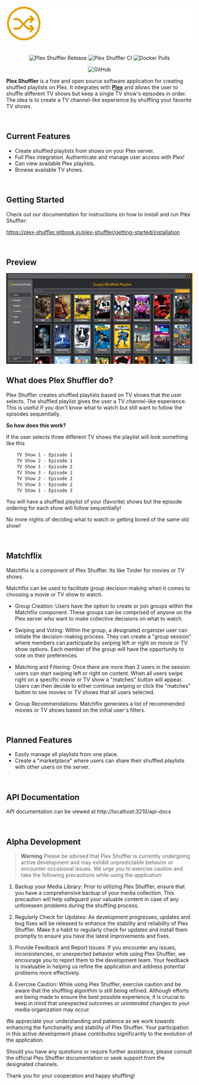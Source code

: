 <p align="center">
<img src="./src/assets/images/plex_shuffler_logo_long.png" alt="Plex Shuffler" style="margin: 20px 0;">
</p>
<p align="center">
<img src="https://github.com/DouwJacobs/plex-shuffler/actions/workflows/release.yml/badge.svg?branch=master" alt="Plex Shuffler Release" />
<img src="https://github.com/DouwJacobs/plex-shuffler/actions/workflows/ci.yml/badge.svg?branch=development" alt="Plex Shuffler CI" />
<img src="https://img.shields.io/docker/pulls/douwjacobs/plex-shuffler" alt="Docker Pulls">
</p>
<p align="center">
<img alt="GitHub" src="https://img.shields.io/badge/License-MIT-yellow.svg">

**Plex Shuffler** is a free and open source software application for creating shuffled playlists on Plex. It integrates with **[Plex](https://www.plex.tv/)** and allows the user to shuffle different TV shows but keep a single TV show's episodes in order. The idea is to create a TV channel-like experience by shuffling your favorite TV shows.

<br>

## Current Features

- Create shuffled playlists from shows on your Plex server.
- Full Plex integration. Authenticate and manage user access with Plex!
- Can view available Plex playlists.
- Browse available TV shows.

<br>

## Getting Started

Check out our documentation for instructions on how to install and run Plex Shuffler:

https://plex-shuffler.gitbook.io/plex-shuffler/getting-started/installation

<br>

## Preview

<img src="./public/preview.png">

<br>

## What does Plex Shuffler do?

Plex Shuffler creates shuffled playlists based on TV shows that the user selects. The shuffled playlist gives the user a TV channel-like experience. This is useful if you don't know what to watch but still want to follow the episodes sequentially.

**So how does this work?**

If the user selects three different TV shows the playlist will look something like this

```
    TV Show 1 - Episode 1
    TV Show 2 - Episode 1
    TV Show 1 - Episode 2
    TV Show 3 - Episode 1
    TV Show 2 - Episode 2
    TV Show 3 - Episode 2
    TV Show 1 - Episode 3
```

You will have a shuffled playlist of your (favorite) shows but the episode ordering for each show will follow sequentially!

No more nights of deciding what to watch or getting bored of the same old show!

<br>

## Matchflix

Matchflix is a component of Plex Shuffler. Its like Tinder for movies or TV shows.

Matchflix can be used to facilitate group decision-making when it comes to choosing a movie or TV show to watch.

- Group Creation: Users have the option to create or join groups within the Matchflix component. These groups can be comprised of anyone on the Plex server who want to make collective decisions on what to watch.

- Swiping and Voting: Within the group, a designated organizer user can initiate the decision-making process. They can create a "group session" where members can participate by swiping left or right on movie or TV show options. Each member of the group will have the opportunity to vote on their preferences.

- Matching and Filtering: Once there are more than 2 users in the session users can start swiping left or right on content. When all users swipe right on a specific movie or TV show a "matches" button will appear. Users can then decide to either continue swiping or click the "matches" button to see movies or TV shows that all users selected.

- Group Recommendations: Matchflix generates a list of recommended movies or TV shows based on the initial user's filters.

<br>

## Planned Features

- Easily manage all playlists from one place.
- Create a "marketplace" where users can share their shuffled playlists with other users on the server.

<br>

## API Documentation

API documentation can be viewed at http://localhost:3210/api-docs

<br>

## Alpha Development

> **Warning**
> Please be advised that Plex Shuffler is currently undergoing active development and may exhibit unpredictable behavior or encounter occasional issues. We urge you to exercise caution and take the following precautions while using the application:

1. Backup your Media Library: Prior to utilizing Plex Shuffler, ensure that you have a comprehensive backup of your media collection. This precaution will help safeguard your valuable content in case of any unforeseen problems during the shuffling process.

2. Regularly Check for Updates: As development progresses, updates and bug fixes will be released to enhance the stability and reliability of Plex Shuffler. Make it a habit to regularly check for updates and install them promptly to ensure you have the latest improvements and fixes.

3. Provide Feedback and Report Issues: If you encounter any issues, inconsistencies, or unexpected behavior while using Plex Shuffler, we encourage you to report them to the development team. Your feedback is invaluable in helping us refine the application and address potential problems more effectively.

4. Exercise Caution: While using Plex Shuffler, exercise caution and be aware that the shuffling algorithm is still being refined. Although efforts are being made to ensure the best possible experience, it is crucial to keep in mind that unexpected outcomes or unintended changes to your media organization may occur.

We appreciate your understanding and patience as we work towards enhancing the functionality and stability of Plex Shuffler. Your participation in this active development phase contributes significantly to the evolution of the application.

Should you have any questions or require further assistance, please consult the official Plex Shuffler documentation or seek support from the designated channels.

Thank you for your cooperation and happy shuffling!
